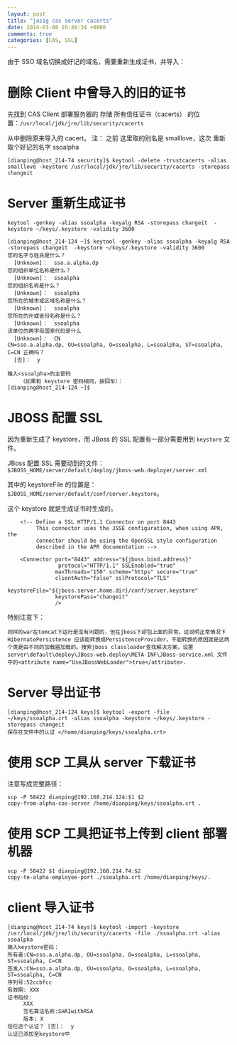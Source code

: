 ```yaml
---
layout: post
title: "jasig cas server cacerts"
date: 2014-01-08 10:49:34 +0800
comments: true
categories: [CAS, SSL]
---
```


由于 SSO 域名切换成好记的域名，需要重新生成证书，并导入：

#  删除 Client 中曾导入的旧的证书

先找到 CAS Client 部署服务器的
存储 所有信任证书（cacerts） 的位置：`/usr/local/jdk/jre/lib/security/cacerts`

 从中删除原来导入的 cacert。 注： 之前 这里取的别名是 smalllove，这次
 重新取个好记的名字 ssoalpha

```
[dianping@host_214-74 security]$ keytool -delete -trustcacerts -alias smalllove -keystore /usr/local/jdk/jre/lib/security/cacerts -storepass changeit
```

# Server 重新生成证书

```
keytool -genkey -alias ssoalpha -keyalg RSA -storepass changeit  -keystore ~/keys/.keystore -validity 3600
```

```
[dianping@host_214-124 ~]$ keytool -genkey -alias ssoalpha -keyalg RSA -storepass changeit  -keystore ~/keys/.keystore -validity 3600
您的名字与姓氏是什么？
  [Unknown]：  sso.a.alpha.dp
您的组织单位名称是什么？
  [Unknown]：  ssoalpha
您的组织名称是什么？
  [Unknown]：  ssoalpha
您所在的城市或区域名称是什么？
  [Unknown]：  ssoalpha
您所在的州或省份名称是什么？
  [Unknown]：  ssoalpha
该单位的两字母国家代码是什么
  [Unknown]：  CN
CN=sso.a.alpha.dp, OU=ssoalpha, O=ssoalpha, L=ssoalpha, ST=ssoalpha, C=CN 正确吗？
  [否]：  y

输入<ssoalpha>的主密码
    （如果和 keystore 密码相同，按回车）：
[dianping@host_214-124 ~]$
```

# JBOSS 配置 SSL

因为重新生成了 keystore，而 JBoss 的 SSL 配置有一部分需要用到
`keystore` 文件。

JBoss 配置 SSL 需要动到的文件：
`$JBOSS_HOME/server/default/deploy/jboss-web.deployer/server.xml`

 其中的 keystoreFile 的位置是：`$JBOSS_HOME/server/default/conf/server.keystore`。

 这个 keystore 就是生成证书时生成的。

```
    <!-- Define a SSL HTTP/1.1 Connector on port 8443
         This connector uses the JSSE configuration, when using APR, the
         connector should be using the OpenSSL style configuration
         described in the APR documentation -->

    <Connector port="8443" address="${jboss.bind.address}"
                protocol="HTTP/1.1" SSLEnabled="true"
               maxThreads="150" scheme="https" secure="true"
               clientAuth="false" sslProtocol="TLS"
               keystoreFile="${jboss.server.home.dir}/conf/server.keystore"
               keystorePass="changeit"
               />
```

 特别注意下：

```
同样的war在tomcat下运行是没有问题的，但在jboss下却包上面的异常。这说明正常情况下HibernatePersistence 应该能转换成PersistenceProvider，不能转换的原因就是这两个类是由不同的加载器加载的。搜索jboss classloader查找解决方案，设置server\default\deploy\JBoss-web.deploy\META-INF\JBoss-service.xml 文件中的<attribute name="UseJBossWebLoader">true</attribute>.
```


# Server 导出证书

```
[dianping@host_214-124 keys]$ keytool -export -file ~/keys/ssoalpha.crt -alias ssoalpha -keystore ~/keys/.keystore -storepass changeit
保存在文件中的认证 </home/dianping/keys/ssoalpha.crt>
```

# 使用 SCP 工具从 server 下载证书

注意写成完整路径：

```
scp -P 58422 dianping@192.168.214.124:$1 $2
copy-from-alpha-cas-server /home/dianping/keys/ssoalpha.crt .
```

# 使用 SCP 工具把证书上传到 client 部署机器

```
scp -P 58422 $1 dianping@192.168.214.74:$2
copy-to-alpha-employee-port ./ssoalpha.crt /home/dianping/keys/.
```
# client 导入证书

```
[dianping@host_214-74 keys]$ keytool -import -keystore /usr/local/jdk/jre/lib/security/cacerts -file ./ssoalpha.crt -alias ssoalpha
输入keystore密码：
所有者:CN=sso.a.alpha.dp, OU=ssoalpha, O=ssoalpha, L=ssoalpha, ST=ssoalpha, C=CN
签发人:CN=sso.a.alpha.dp, OU=ssoalpha, O=ssoalpha, L=ssoalpha, ST=ssoalpha, C=CN
序列号:52ccbfcc
有效期: XXX
证书指纹:
     XXX
     签名算法名称:SHA1withRSA
     版本: X
信任这个认证？ [否]：  y
认证已添加至keystore中
```
